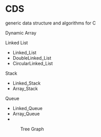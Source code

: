# CDS
generic data structure and algorithms for C

Dynamic Array

Linked List

<ul>
  <li>Linked_List</li>
  <li>DoubleLinked_List</li>
  <li>CircularLinked_List</li>
</ul>

Stack

<ul>
  <li>Linked_Stack</li>
  <li>Array_Stack</li>
</ul>

Queue

<ul>
  <li>Linked_Queue</li>
  <li>Array_Queue<li>
<ul>

Tree
Graph